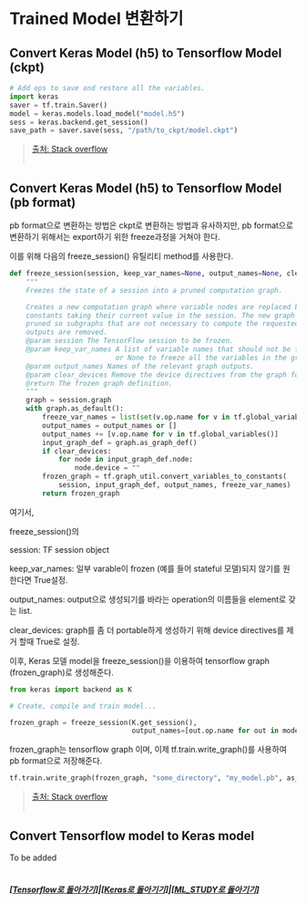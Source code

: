 # Trained Model 변환하기

## Convert Keras Model (h5) to Tensorflow Model (ckpt)

```python
# Add ops to save and restore all the variables.
import keras
saver = tf.train.Saver()
model = keras.models.load_model("model.h5")
sess = keras.backend.get_session()
save_path = saver.save(sess, "/path/to_ckpt/model.ckpt")
```

> [출처: Stack overflow](https://github.com/keras-team/keras/issues/9040) <br><br>

## Convert Keras Model (h5) to Tensorflow Model (pb format)

pb format으로 변환하는 방법은 ckpt로 변환하는 방법과 유사하지만,
pb format으로 변환하기 위해서는 export하기 위한 freeze과정을 거쳐야 한다.

이를 위해 다음의 freeze_session() 유틸리티 method를 사용한다.

```python
def freeze_session(session, keep_var_names=None, output_names=None, clear_devices=True):
    """
    Freezes the state of a session into a pruned computation graph.

    Creates a new computation graph where variable nodes are replaced by
    constants taking their current value in the session. The new graph will be
    pruned so subgraphs that are not necessary to compute the requested
    outputs are removed.
    @param session The TensorFlow session to be frozen.
    @param keep_var_names A list of variable names that should not be frozen,
                          or None to freeze all the variables in the graph.
    @param output_names Names of the relevant graph outputs.
    @param clear_devices Remove the device directives from the graph for better portability.
    @return The frozen graph definition.
    """
    graph = session.graph
    with graph.as_default():
        freeze_var_names = list(set(v.op.name for v in tf.global_variables()).difference(keep_var_names or []))
        output_names = output_names or []
        output_names += [v.op.name for v in tf.global_variables()]
        input_graph_def = graph.as_graph_def()
        if clear_devices:
            for node in input_graph_def.node:
                node.device = ""
        frozen_graph = tf.graph_util.convert_variables_to_constants(
            session, input_graph_def, output_names, freeze_var_names)
        return frozen_graph
```

여기서,

freeze_session()의

session: TF session object

keep_var_names: 일부 varable이 frozen (예를 들어 stateful 모델)되지 않기를 원한다면 True설정.

output_names: output으로 생성되기를 바라는 operation의 이름들을 element로 갖는 list.

clear_devices: graph를 좀 더 portable하게 생성하기 위해 device directives를 제거 할때 True로 설정.

이후, Keras 모델 model을 freeze_session()을 이용하여 tensorflow graph (frozen_graph)로 생성해준다.

```python
from keras import backend as K

# Create, compile and train model...

frozen_graph = freeze_session(K.get_session(),
                              output_names=[out.op.name for out in model.outputs])
```

frozen_graph는 tensorflow graph 이며,
이제 tf.train.write_graph()를 사용하여 pb format으로 저장해준다.

```python
tf.train.write_graph(frozen_graph, "some_directory", "my_model.pb", as_text=False)
```

> [출처: Stack overflow](https://stackoverflow.com/questions/45466020/how-to-export-keras-h5-to-tensorflow-pb) <br><br>

## Convert Tensorflow model to Keras model

To be added <br><br>

##### [[Tensorflow로 돌아가기]](https://github.com/elemag1414/ML_STUDY/tree/master/Tensorflow)|[[Keras로 돌아기기]](https://github.com/elemag1414/Keras)|[[ML_STUDY로 돌아기기]](https://github.com/elemag1414/ML_STUDY)
